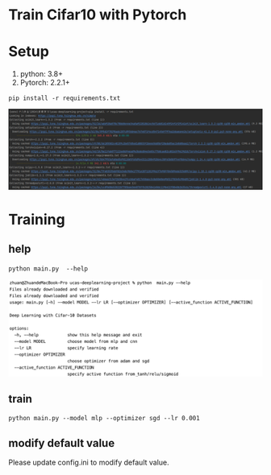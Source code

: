 Train Cifar10 with Pytorch
========================

# Setup

1. python: 3.8+
2. Pytorch: 2.2.1+

```
pip install -r requirements.txt
```

![](images/requirements.png)

# Training

## help
```
python main.py  --help
```

![](images/help.jpg)

## train
```
python main.py --model mlp --optimizer sgd --lr 0.001
```

## modify default value
Please update config.ini to modify default value.
